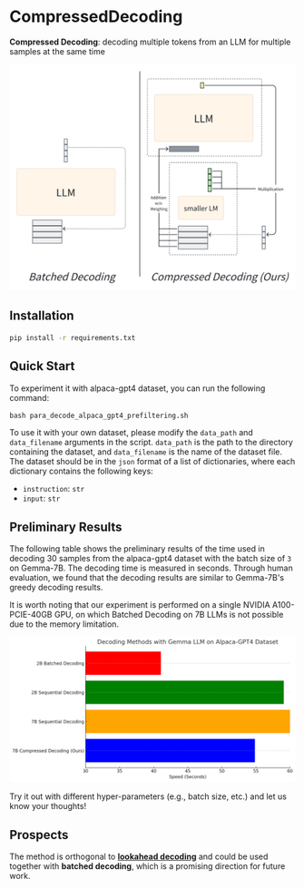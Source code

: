 # CompressedDecoding

**Compressed Decoding**: decoding multiple tokens from an LLM for multiple samples at the same time

![Compressed Decoding](./figs/pre_method.png)

## Installation

```bash
pip install -r requirements.txt
```

## Quick Start

To experiment it with alpaca-gpt4 dataset, you can run the following command:

```python
bash para_decode_alpaca_gpt4_prefiltering.sh
```

To use it with your own dataset, please modify the `data_path` and `data_filename` arguments in the script. `data_path` is the path to the directory containing the dataset, and `data_filename` is the name of the dataset file. The dataset should be in the `json` format of a list of dictionaries, where each dictionary contains the following keys:

- `instruction`: `str`
- `input`: `str`

## Preliminary Results

The following table shows the preliminary results of the time used in decoding 30 samples from the alpaca-gpt4 dataset with the batch size of `3` on Gemma-7B. The decoding time is measured in seconds. Through human evaluation, we found that the decoding results are similar to Gemma-7B's greedy decoding results.

It is worth noting that our experiment is performed on a single NVIDIA A100-PCIE-40GB GPU, on which Batched Decoding on 7B LLMs is not possible due to the memory limitation.

![Preliminary Results](./figs/pre_results.png)

Try it out with different hyper-parameters (e.g., batch size, etc.) and let us know your thoughts!

## Prospects

The method is orthogonal to [**lookahead decoding**](https://github.com/hao-ai-lab/LookaheadDecoding?tab=readme-ov-file) and could be used together with **batched decoding**, which is a promising direction for future work.
